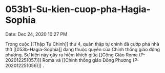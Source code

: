 # 053b1-Su-kien-cuop-pha-Hagia-Sophia

Date: Dec 24, 2020 10:27 PM

Trong cuộc [[Thập Tự Chinh]] thứ 4, quân thập tự chinh đã cướp phá nhà thờ [[053b-Hagia-Sophia]] đang thuộc quyền của Chính thống giáo đông phương. Sự kiện này gây ra hiềm khích giữa [[Công Giáo Roma (P-202012251057)]] Roma và [[Chính thống giáo Đông Phương (P-202012251056)]] .